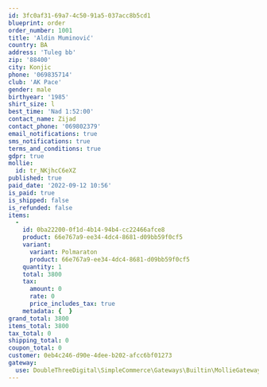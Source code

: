 ```yaml
---
id: 3fc0af31-69a7-4c50-91a5-037acc8b5cd1
blueprint: order
order_number: 1001
title: 'Aldin Muminović'
country: BA
address: 'Tuleg bb'
zip: '88400'
city: Konjic
phone: '069835714'
club: 'AK Pace'
gender: male
birthyear: '1985'
shirt_size: l
best_time: 'Nad 1:52:00'
contact_name: Zijad
contact_phone: '069802379'
email_notifications: true
sms_notifications: true
terms_and_conditions: true
gdpr: true
mollie:
  id: tr_NKjhcC6eXZ
published: true
paid_date: '2022-09-12 10:56'
is_paid: true
is_shipped: false
is_refunded: false
items:
  -
    id: 0ba22200-0f1d-4b14-94b4-cc22466afce8
    product: 66e767a9-ee34-4dc4-8681-d09bb59f0cf5
    variant:
      variant: Polmaraton
      product: 66e767a9-ee34-4dc4-8681-d09bb59f0cf5
    quantity: 1
    total: 3800
    tax:
      amount: 0
      rate: 0
      price_includes_tax: true
    metadata: {  }
grand_total: 3800
items_total: 3800
tax_total: 0
shipping_total: 0
coupon_total: 0
customer: 0eb4c246-d90e-4dee-b202-afcc6bf01273
gateway:
  use: DoubleThreeDigital\SimpleCommerce\Gateways\Builtin\MollieGateway
---
```

